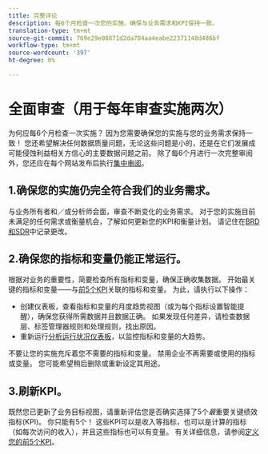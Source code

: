 ```yaml
---
title: 完整评论
description: 每6个月检查一次您的实施，确保与业务需求和KPI保持一致。
translation-type: tm+mt
source-git-commit: 769e29e08871d2da704aa4eabe22371148d486bf
workflow-type: tm+mt
source-wordcount: '397'
ht-degree: 0%

---
```



# 全面审查（用于每年审查实施两次）

为何应每6个月检查一次实施？ 因为您需要确保您的实施与您的业务需求保持一致！ 您还希望解决任何数据质量问题，无论这些问题是小的，还是在它们发展成可能侵蚀利益相关方信心的主要数据问题之前。 除了每6个月进行一次完整审阅外，您还应在每个网站发布后执行[集中审阅](/help/implement/review/focused-review.md)。

## 1.确保您的实施仍完全符合我们的业务需求。

与业务所有者和／或分析师会面，审查不断变化的业务需求。 对于您的实施目前未满足的任何需求或衡量机会，了解如何更新您的KPI和衡量计划。 请记住在[BRD和SDR](https://experienceleague.adobe.com/docs/analytics-learn/tutorials/implementation/implementation-basics/creating-a-business-requirements-document.html?lang=en#implementation)中记录更改。

## 2.确保您的指标和变量仍能正常运行。

根据对业务的重要性，简要检查所有指标和变量，确保正确收集数据。 开始最关键的指标和变量——与[前5个KPI](https://experienceleague.adobe.com/docs/analytics/implementation/review/define-kpis.html?lang=en#review)关联的指标和变量。 为此，请执行以下操作：

* 创建仪表板，查看指标和变量的月度趋势视图（或为每个指标设置智能提醒），确保您获得所需数据并且数据正确。 如果发现任何差异，请检查数据层、标签管理器规则和处理规则，找出原因。
* 重新运行[分析运行状况仪表板](https://assets.adobe.com/public/9549dbe7-765a-4899-77b8-85cbba1a4252)，以监控指标和变量的大趋势。

不要让您的实施充斥着您不需要的指标和变量。 禁用企业不再需要或使用的指标或变量。 您可能希望稍后删除或重新设定其用途。

## 3.刷新KPI。

既然您已更新了业务目标视图，请重新评估您是否确实选择了5个&#x200B;*最*&#x200B;重要关键绩效指标(KPI)。 你只能有5个！ 这些KPI可以是收入等指标，也可以是计算的指标（如每次访问的收入），并且这些指标也可以有变量。 有关详细信息，请参阅[定义您的前5个KPI](/help/implement/review/define-kpis.md)。
